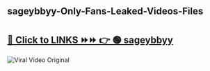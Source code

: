 
 ## sageybbyy-Only-Fans-Leaked-Videos-Files

# <h2><a href="https://mediaupload.pro?sageybbyy">🔗 Click to LINKS ⏩⏩ 👉 🟢 sageybbyy </a></h2>

<a href="https://mediaupload.pro?sageybbyy" rel="nofollow" data-target="animated-image.originalLink"><img src="https://i.ibb.co.com/xMMVF88/686577567.gif" alt="Viral Video Original" style="max-width: 100%; display: inline-block;" data-target="animated-image.originalImage"></a>